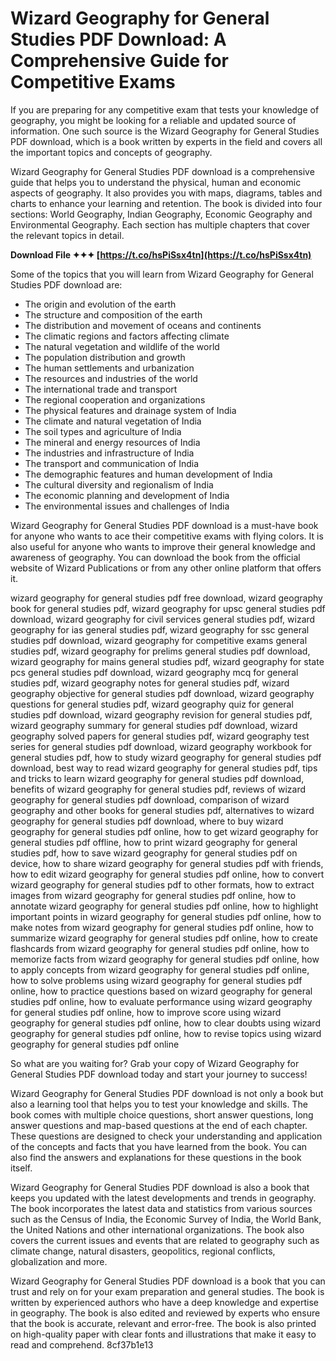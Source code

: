 # Wizard Geography for General Studies PDF Download: A Comprehensive Guide for Competitive Exams
 
If you are preparing for any competitive exam that tests your knowledge of geography, you might be looking for a reliable and updated source of information. One such source is the Wizard Geography for General Studies PDF download, which is a book written by experts in the field and covers all the important topics and concepts of geography.
 
Wizard Geography for General Studies PDF download is a comprehensive guide that helps you to understand the physical, human and economic aspects of geography. It also provides you with maps, diagrams, tables and charts to enhance your learning and retention. The book is divided into four sections: World Geography, Indian Geography, Economic Geography and Environmental Geography. Each section has multiple chapters that cover the relevant topics in detail.
 
**Download File ✦✦✦ [https://t.co/hsPiSsx4tn](https://t.co/hsPiSsx4tn)**


 
Some of the topics that you will learn from Wizard Geography for General Studies PDF download are:
 
- The origin and evolution of the earth
- The structure and composition of the earth
- The distribution and movement of oceans and continents
- The climatic regions and factors affecting climate
- The natural vegetation and wildlife of the world
- The population distribution and growth
- The human settlements and urbanization
- The resources and industries of the world
- The international trade and transport
- The regional cooperation and organizations
- The physical features and drainage system of India
- The climate and natural vegetation of India
- The soil types and agriculture of India
- The mineral and energy resources of India
- The industries and infrastructure of India
- The transport and communication of India
- The demographic features and human development of India
- The cultural diversity and regionalism of India
- The economic planning and development of India
- The environmental issues and challenges of India

Wizard Geography for General Studies PDF download is a must-have book for anyone who wants to ace their competitive exams with flying colors. It is also useful for anyone who wants to improve their general knowledge and awareness of geography. You can download the book from the official website of Wizard Publications or from any other online platform that offers it.
 
wizard geography for general studies pdf free download,  wizard geography book for general studies pdf,  wizard geography for upsc general studies pdf download,  wizard geography for civil services general studies pdf,  wizard geography for ias general studies pdf,  wizard geography for ssc general studies pdf download,  wizard geography for competitive exams general studies pdf,  wizard geography for prelims general studies pdf download,  wizard geography for mains general studies pdf,  wizard geography for state pcs general studies pdf download,  wizard geography mcq for general studies pdf,  wizard geography notes for general studies pdf,  wizard geography objective for general studies pdf download,  wizard geography questions for general studies pdf,  wizard geography quiz for general studies pdf download,  wizard geography revision for general studies pdf,  wizard geography summary for general studies pdf download,  wizard geography solved papers for general studies pdf,  wizard geography test series for general studies pdf download,  wizard geography workbook for general studies pdf,  how to study wizard geography for general studies pdf download,  best way to read wizard geography for general studies pdf,  tips and tricks to learn wizard geography for general studies pdf download,  benefits of wizard geography for general studies pdf,  reviews of wizard geography for general studies pdf download,  comparison of wizard geography and other books for general studies pdf,  alternatives to wizard geography for general studies pdf download,  where to buy wizard geography for general studies pdf online,  how to get wizard geography for general studies pdf offline,  how to print wizard geography for general studies pdf,  how to save wizard geography for general studies pdf on device,  how to share wizard geography for general studies pdf with friends,  how to edit wizard geography for general studies pdf online,  how to convert wizard geography for general studies pdf to other formats,  how to extract images from wizard geography for general studies pdf online,  how to annotate wizard geography for general studies pdf online,  how to highlight important points in wizard geography for general studies pdf online,  how to make notes from wizard geography for general studies pdf online,  how to summarize wizard geography for general studies pdf online,  how to create flashcards from wizard geography for general studies pdf online,  how to memorize facts from wizard geography for general studies pdf online,  how to apply concepts from wizard geography for general studies pdf online,  how to solve problems using wizard geography for general studies pdf online,  how to practice questions based on wizard geography for general studies pdf online,  how to evaluate performance using wizard geography for general studies pdf online,  how to improve score using wizard geography for general studies pdf online,  how to clear doubts using wizard geography for general studies pdf online,  how to revise topics using wizard geography for general studies pdf online
  
So what are you waiting for? Grab your copy of Wizard Geography for General Studies PDF download today and start your journey to success!
  
Wizard Geography for General Studies PDF download is not only a book but also a learning tool that helps you to test your knowledge and skills. The book comes with multiple choice questions, short answer questions, long answer questions and map-based questions at the end of each chapter. These questions are designed to check your understanding and application of the concepts and facts that you have learned from the book. You can also find the answers and explanations for these questions in the book itself.
 
Wizard Geography for General Studies PDF download is also a book that keeps you updated with the latest developments and trends in geography. The book incorporates the latest data and statistics from various sources such as the Census of India, the Economic Survey of India, the World Bank, the United Nations and other international organizations. The book also covers the current issues and events that are related to geography such as climate change, natural disasters, geopolitics, regional conflicts, globalization and more.
 
Wizard Geography for General Studies PDF download is a book that you can trust and rely on for your exam preparation and general studies. The book is written by experienced authors who have a deep knowledge and expertise in geography. The book is also edited and reviewed by experts who ensure that the book is accurate, relevant and error-free. The book is also printed on high-quality paper with clear fonts and illustrations that make it easy to read and comprehend.
 8cf37b1e13
 
